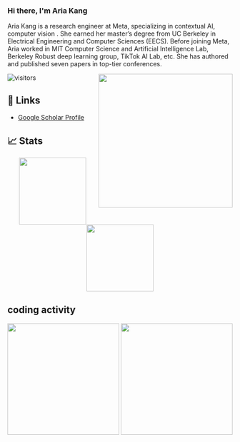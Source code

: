 

### Hi there, I'm Aria Kang

Aria Kang is a research engineer at Meta, specializing in contextual AI, computer vision . She earned her master’s degree from UC Berkeley in Electrical Engineering and Computer Sciences (EECS). Before joining Meta, Aria worked in MIT Computer Science and Artificial Intelligence Lab, Berkeley Robust deep learning group, TikTok AI Lab, etc. She has authored and published seven papers in top-tier conferences.

![visitors](https://visitor-badge.glitch.me/badge?page_id=echo-xiao9)
<img align='right' src="https://github.com/echo-xiao9/echo-xiao9/blob/7407b9bb2f7f3c3d11cb0f367e514672817b3048/drop.gif" width="300">
 

## 📝 Links

- [Google Scholar Profile](https://scholar.google.com/citations?hl=en&user=o3yuti0AAAAJ)


## 📈 Stats
<p align="center">
  <img height="150em" src="https://github-readme-stats.vercel.app/api?username=echo-xiao9&show_icons=true&hide_border=true&&count_private=true&include_all_commits=true" />
  <img height="150em" src="https://github-readme-stats.vercel.app/api/top-langs/?username=echo-xiao9&exclude_repo=KNN-Image-Classification&show_icons=true&hide_border=true&layout=compact&langs_count=8"/>
 <!--  <img align='right' src="https://github.com/echo-xiao9/echo-xiao9/blob/7407b9bb2f7f3c3d11cb0f367e514672817b3048/drop.gif" width="200"> --!>
</p>

## coding activity
<p align="center">
<a href="https://wakatime.com"><img src="https://wakatime.com/share/@9a5b568c-df0d-4650-80bf-a0c45f293e9f/54386300-d65b-489d-aae5-c10720ea89e9.png" height="250em"/></a>
<a href="https://wakatime.com"><img src="https://wakatime.com/share/@9a5b568c-df0d-4650-80bf-a0c45f293e9f/bc9ea7b1-564d-4e6c-8e38-2c63ba1c2514.png" height="250em"/></a>
</p>

